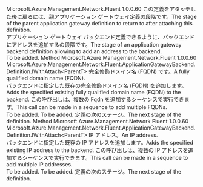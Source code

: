 <Type Name="IWithAddress&lt;ParentT&gt;" FullName="Microsoft.Azure.Management.Network.Fluent.ApplicationGatewayBackend.Definition.IWithAddress&lt;ParentT&gt;">
  <TypeSignature Language="C#" Value="public interface IWithAddress&lt;ParentT&gt;" />
  <TypeSignature Language="ILAsm" Value=".class public interface auto ansi abstract IWithAddress`1&lt;ParentT&gt;" />
  <TypeSignature Language="DocId" Value="T:Microsoft.Azure.Management.Network.Fluent.ApplicationGatewayBackend.Definition.IWithAddress`1" />
  <TypeSignature Language="VB.NET" Value="Public Interface IWithAddress(Of ParentT)" />
  <TypeSignature Language="F#" Value="type IWithAddress&lt;'ParentT&gt; = interface" />
  <AssemblyInfo>
    <AssemblyName>Microsoft.Azure.Management.Network.Fluent</AssemblyName>
    <AssemblyVersion>1.0.0.60</AssemblyVersion>
  </AssemblyInfo>
  <TypeParameters>
    <TypeParameter Name="ParentT" />
  </TypeParameters>
  <Interfaces />
  <Docs>
    <typeparam name="ParentT"><span data-ttu-id="b93a7-101">この定義をアタッチした後に戻るには、親アプリケーション ゲートウェイ定義の段階です。</span><span class="sxs-lookup"><span data-stu-id="b93a7-101">The stage of the parent application gateway definition to return to after attaching this definition.</span></span></typeparam>
    <summary>
            <span data-ttu-id="b93a7-102">アプリケーション ゲートウェイ バックエンド定義できるように、バックエンドにアドレスを追加するの段階です。</span><span class="sxs-lookup"><span data-stu-id="b93a7-102">The stage of an application gateway backend definition allowing to add an address to the backend.</span></span>
            </summary>
    <remarks>To be added.</remarks>
  </Docs>
  <Members>
    <Member MemberName="WithFqdn">
      <MemberSignature Language="C#" Value="public Microsoft.Azure.Management.Network.Fluent.ApplicationGatewayBackend.Definition.IWithAttach&lt;ParentT&gt; WithFqdn (string fqdn);" />
      <MemberSignature Language="ILAsm" Value=".method public hidebysig newslot virtual instance class Microsoft.Azure.Management.Network.Fluent.ApplicationGatewayBackend.Definition.IWithAttach`1&lt;!ParentT&gt; WithFqdn(string fqdn) cil managed" />
      <MemberSignature Language="DocId" Value="M:Microsoft.Azure.Management.Network.Fluent.ApplicationGatewayBackend.Definition.IWithAddress`1.WithFqdn(System.String)" />
      <MemberSignature Language="VB.NET" Value="Public Function WithFqdn (fqdn As String) As IWithAttach(Of ParentT)" />
      <MemberSignature Language="F#" Value="abstract member WithFqdn : string -&gt; Microsoft.Azure.Management.Network.Fluent.ApplicationGatewayBackend.Definition.IWithAttach&lt;'ParentT&gt;" Usage="iWithAddress.WithFqdn fqdn" />
      <MemberType>Method</MemberType>
      <AssemblyInfo>
        <AssemblyName>Microsoft.Azure.Management.Network.Fluent</AssemblyName>
        <AssemblyVersion>1.0.0.60</AssemblyVersion>
      </AssemblyInfo>
      <ReturnValue>
        <ReturnType>Microsoft.Azure.Management.Network.Fluent.ApplicationGatewayBackend.Definition.IWithAttach&lt;ParentT&gt;</ReturnType>
      </ReturnValue>
      <Parameters>
        <Parameter Name="fqdn" Type="System.String" />
      </Parameters>
      <Docs>
        <param name="fqdn"><span data-ttu-id="b93a7-103">完全修飾ドメイン名 (FQDN) です。</span><span class="sxs-lookup"><span data-stu-id="b93a7-103">A fully qualified domain name (FQDN).</span></span></param>
        <summary>
            <span data-ttu-id="b93a7-104">バックエンドに指定した既存の完全修飾ドメイン名 (FQDN) を追加します。</span><span class="sxs-lookup"><span data-stu-id="b93a7-104">Adds the specified existing fully qualified domain name (FQDN) to the backend.</span></span>
            <span data-ttu-id="b93a7-105">この呼び出しは、複数の Fqdn を追加するシーケンスで実行できます。</span><span class="sxs-lookup"><span data-stu-id="b93a7-105">This call can be made in a sequence to add multiple FQDNs.</span></span>
            </summary>
        <returns>To be added.</returns>
        <remarks>To be added.</remarks>
        <return><span data-ttu-id="b93a7-106">定義の次のステージ。</span><span class="sxs-lookup"><span data-stu-id="b93a7-106">The next stage of the definition.</span></span></return>
      </Docs>
    </Member>
    <Member MemberName="WithIPAddress">
      <MemberSignature Language="C#" Value="public Microsoft.Azure.Management.Network.Fluent.ApplicationGatewayBackend.Definition.IWithAttach&lt;ParentT&gt; WithIPAddress (string ipAddress);" />
      <MemberSignature Language="ILAsm" Value=".method public hidebysig newslot virtual instance class Microsoft.Azure.Management.Network.Fluent.ApplicationGatewayBackend.Definition.IWithAttach`1&lt;!ParentT&gt; WithIPAddress(string ipAddress) cil managed" />
      <MemberSignature Language="DocId" Value="M:Microsoft.Azure.Management.Network.Fluent.ApplicationGatewayBackend.Definition.IWithAddress`1.WithIPAddress(System.String)" />
      <MemberSignature Language="VB.NET" Value="Public Function WithIPAddress (ipAddress As String) As IWithAttach(Of ParentT)" />
      <MemberSignature Language="F#" Value="abstract member WithIPAddress : string -&gt; Microsoft.Azure.Management.Network.Fluent.ApplicationGatewayBackend.Definition.IWithAttach&lt;'ParentT&gt;" Usage="iWithAddress.WithIPAddress ipAddress" />
      <MemberType>Method</MemberType>
      <AssemblyInfo>
        <AssemblyName>Microsoft.Azure.Management.Network.Fluent</AssemblyName>
        <AssemblyVersion>1.0.0.60</AssemblyVersion>
      </AssemblyInfo>
      <ReturnValue>
        <ReturnType>Microsoft.Azure.Management.Network.Fluent.ApplicationGatewayBackend.Definition.IWithAttach&lt;ParentT&gt;</ReturnType>
      </ReturnValue>
      <Parameters>
        <Parameter Name="ipAddress" Type="System.String" />
      </Parameters>
      <Docs>
        <param name="ipAddress"><span data-ttu-id="b93a7-107">IP アドレス。</span><span class="sxs-lookup"><span data-stu-id="b93a7-107">An IP address.</span></span></param>
        <summary>
            <span data-ttu-id="b93a7-108">バックエンドに指定した既存の IP アドレスを追加します。</span><span class="sxs-lookup"><span data-stu-id="b93a7-108">Adds the specified existing IP address to the backend.</span></span>
            <span data-ttu-id="b93a7-109">この呼び出しは、複数の IP アドレスを追加するシーケンスで実行できます。</span><span class="sxs-lookup"><span data-stu-id="b93a7-109">This call can be made in a sequence to add multiple IP addresses.</span></span>
            </summary>
        <returns>To be added.</returns>
        <remarks>To be added.</remarks>
        <return><span data-ttu-id="b93a7-110">定義の次のステージ。</span><span class="sxs-lookup"><span data-stu-id="b93a7-110">The next stage of the definition.</span></span></return>
      </Docs>
    </Member>
  </Members>
</Type>